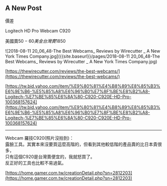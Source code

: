 ## A New Post

價差

Logitech HD Pro Webcam C920

美國賣$50-60美金  
台灣賣$1850

![2018-08-11 20_06_48-The Best Webcams_ Reviews by Wirecutter _ A New York Times Company.jpg]({{site.baseurl}}/pages/2018-08-11 20_06_48-The Best Webcams_ Reviews by Wirecutter _ A New York Times Company.jpg)

[https://thewirecutter.com/reviews/the-best-webcams/](https://thewirecutter.com/reviews/the-best-webcams/)

[https://tw.bid.yahoo.com/item/%E9%80%81%E4%B8%89%E8%85%B3%E6%9E%B6-%E5%85%A8%E6%96%B0%E7%8F%BE%E8%B2%A8-Logitech-%E7%BE%85%E6%8A%80-C920-C920E-HD-Pro-100368157624](https://tw.bid.yahoo.com/item/%E9%80%81%E4%B8%89%E8%85%B3%E6%9E%B6-%E5%85%A8%E6%96%B0%E7%8F%BE%E8%B2%A8-Logitech-%E7%BE%85%E6%8A%80-C920-C920E-HD-Pro-100368157624)

---
Webcam 羅技C920(照片沒拍到)：  
露臉工具。其實本來沒要買這麼高階的，但看到其他較低階的產品賣的比日本貴很多，  
只有這個C920是台灣賣便宜的，我就怒買了。  
反正好的工具也比較不易過氣。  

[https://home.gamer.com.tw/creationDetail.php?sn=2812203](https://home.gamer.com.tw/creationDetail.php?sn=2812203)